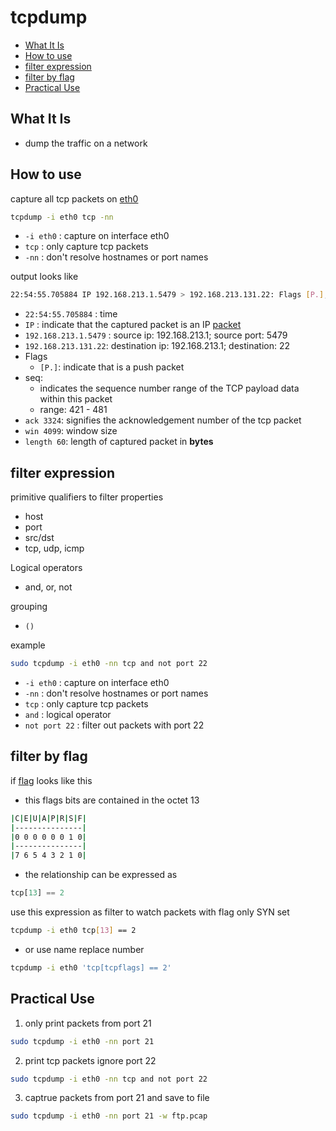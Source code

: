 # tcpdump

* [What It Is](#what-it-is)
* [How to use](#how-to-use)
* [filter expression](#filter-expression)
* [filter by flag](#filter-by-flag)
* [Practical Use](#practical-use)

## What It Is

- dump the traffic on a network

## How to use

capture all tcp packets on [eth0](computer-network-network-interface.md)

```sh
tcpdump -i eth0 tcp -nn
```

- `-i eth0` : capture on interface eth0
- `tcp` : only capture tcp packets
- `-nn` : don't resolve hostnames or port names

output looks like

```sh
22:54:55.705884 IP 192.168.213.1.5479 > 192.168.213.131.22: Flags [P.], seq 421:481, ack 3324, win 4099, length 60
```

- `22:54:55.705884` : time
- `IP` : indicate that the captured packet is an IP [packet](computer-network-packet.md)
- `192.168.213.1.5479` : source ip: 192.168.213.1; source port: 5479
- `192.168.213.131.22`: destination ip: 192.168.213.1; destination: 22
- Flags
  - `[P.]`: indicate that is a push packet
- seq:
  - indicates the sequence number range of the TCP payload data within this packet
  - range: 421 - 481
- `ack 3324`: signifies the acknowledgement number of the tcp packet
- `win 4099`: window size
- `length 60`: length of captured packet in **bytes**

## filter expression

primitive qualifiers to filter properties

- host
- port
- src/dst
- tcp, udp, icmp

Logical operators

- and, or, not

grouping

- `()`

example

```sh
sudo tcpdump -i eth0 -nn tcp and not port 22
```

- `-i eth0` : capture on interface eth0
- `-nn` : don't resolve hostnames or port names
- `tcp` : only capture tcp packets
- `and` : logical operator
- `not port 22` : filter out packets with port 22

## filter by flag

if [flag](/sorted/network/computer-network-tcp-segment-structure.md#flags) looks like this

- this flags bits are contained in the octet 13

```sh
|C|E|U|A|P|R|S|F|
|---------------|
|0 0 0 0 0 0 1 0|
|---------------|
|7 6 5 4 3 2 1 0|
```

- the relationship can be expressed as

```js
tcp[13] == 2
```

use this expression as filter to watch packets with flag only SYN set

```sh
tcpdump -i eth0 tcp[13] == 2
```

- or use name replace number

```sh
tcpdump -i eth0 'tcp[tcpflags] == 2'
```

## Practical Use

1. only print packets from port 21

```sh
sudo tcpdump -i eth0 -nn port 21
```

2. print tcp packets ignore port 22

```sh
sudo tcpdump -i eth0 -nn tcp and not port 22
```

3. captrue packets from port 21 and save to file

```sh
sudo tcpdump -i eth0 -nn port 21 -w ftp.pcap
```
